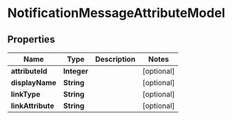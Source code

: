 
# NotificationMessageAttributeModel

## Properties
Name | Type | Description | Notes
------------ | ------------- | ------------- | -------------
**attributeId** | **Integer** |  |  [optional]
**displayName** | **String** |  |  [optional]
**linkType** | **String** |  |  [optional]
**linkAttribute** | **String** |  |  [optional]



